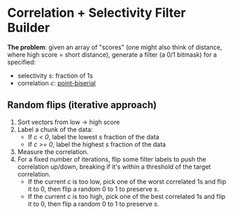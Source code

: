 # Correlation + Selectivity Filter Builder

**The problem**: given an array of "scores" (one might also think of distance, where high score = short distance), generate a filter (a 0/1 bitmask) for a specified:

- selectivity _s_: fraction of 1s
- correlation _c_: [point-biserial](https://en.wikipedia.org/wiki/Point-biserial_correlation_coefficient)

## Random flips (iterative approach)

1. Sort vectors from low -> high score
2. Label a chunk of the data:
   - If _c < 0_, label the lowest _s_ fraction of the data
   - If _c >= 0_, label the highest _s_ fraction of the data
3. Measure the correlation.
4. For a fixed number of iterations, flip some filter labels to push the correlation up/down, breaking if it's within a threshold of the target correlation.
   - If the current _c_ is too low, pick one of the worst correlated 1s and flip it to 0, then flip a random 0 to 1 to preserve _s_.
   - If the current _c_ is too high, pick one of the best correlated 1s and flip it to 0, then flip a random 0 to 1 to preserve _s_.
